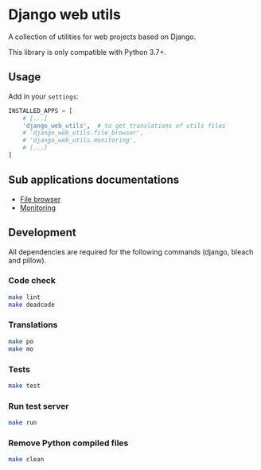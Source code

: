 # Django web utils

A collection of utilities for web projects based on Django.

This library is only compatible with Python 3.7+.


## Usage

Add in your `settings`:

``` python
INSTALLED_APPS = [
    # [...]
    'django_web_utils',  # to get translations of utils files
    # 'django_web_utils.file_browser',
    # 'django_web_utils.monitoring',
    # [...]
]
```


## Sub applications documentations

* [File browser](/django_web_utils/file_browser/README.md)
* [Monitoring](/django_web_utils/monitoring/README.md)


## Development

All dependencies are required for the following commands (django, bleach and pillow).

### Code check

``` bash
make lint
make deadcode
```

### Translations

``` bash
make po
make mo
```

### Tests

``` bash
make test
```

### Run test server

``` bash
make run
```

### Remove Python compiled files

``` bash
make clean
```
